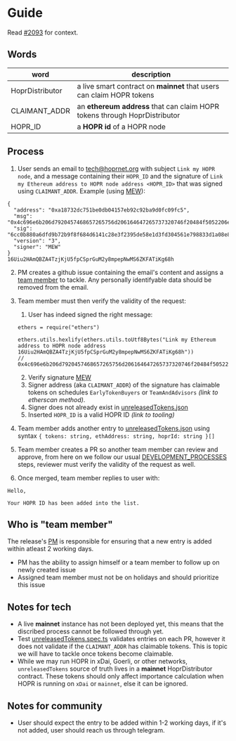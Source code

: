 # Guide

Read [#2093](https://github.com/hoprnet/hoprnet/issues/2093) for context.

## Words

| word            | description                                                                |
| --------------- | -------------------------------------------------------------------------- |
| HoprDistributor | a live smart contract on **mainnet** that users can claim HOPR tokens      |
| CLAIMANT_ADDR   | an **ethereum address** that can claim HOPR tokens through HoprDistributor |
| HOPR_ID         | a **HOPR id** of a HOPR node                                               |

## Process

1. User sends an email to tech@hoprnet.org with subject `Link my HOPR node`, and a message containing their `HOPR_ID` and the signature of `Link my Ethereum address to HOPR node address <HOPR_ID>` that was signed using `CLAIMANT_ADDR`. Example (using [MEW](https://www.myetherwallet.com/wallet/sign)):

```
{
  "address": "0xa18732dc751be0db04157eb92c92ba9d0fc09fc5",
  "msg": "0x4c696e6b206d7920457468657265756d206164647265737320746f20484f5052206e6f646520616464726573732031365569753248416d51425a4134547a6a4b6a553566704353707247754d3279386d7065704e774d53365a4b464154694b67363868",
  "sig": "6cc0b880a6dfd9b72b9f8f684d6141c28e3f2395de58e1d3fd304561e798833d1a08e8317a5e6a5bd7585751abda7b30484cbec09492391fb2ccbd575ed7df431c",
  "version": "3",
  "signer": "MEW"
}
16Uiu2HAmQBZA4TzjKjU5fpCSprGuM2y8mpepNwMS6ZKFATiKg68h
```

2. PM creates a github issue containing the email's content and assigns a [team member](#who-is-team-member) to tackle. Any personally identifyable data should be removed from the email.
3. Team member must then verify the validity of the request:

   1. User has indeed signed the right message:

   ```
   ethers = require("ethers")

   ethers.utils.hexlify(ethers.utils.toUtf8Bytes("Link my Ethereum address to HOPR node address 16Uiu2HAmQBZA4TzjKjU5fpCSprGuM2y8mpepNwMS6ZKFATiKg68h"))
   // 0x4c696e6b206d7920457468657265756d206164647265737320746f20484f5052206e6f646520616464726573732031365569753248416d51425a4134547a6a4b6a553566704353707247754d3279386d7065704e774d53365a4b464154694b67363868
   ```

   2. Verify signature [MEW](https://www.myetherwallet.com/wallet/verify)
   3. Signer address (aka `CLAIMANT_ADDR`) of the signature has claimable tokens on schedules `EarlyTokenBuyers` or `TeamAndAdvisors` _(link to etherscan method)_.
   4. Signer does not already exist in [unreleasedTokens.json](./packages/cover-traffic/unreleasedTokens.json)
   5. Inserted `HOPR_ID` is a valid HOPR ID _(link to tooling)_

4. Team member adds another entry to [unreleasedTokens.json](./packages/cover-traffic/unreleasedTokens.json) using syntax `{ tokens: string, ethAddress: string, hoprId: string }[]`
5. Team member creates a PR so another team member can review and approve, from here on we follow our usual [DEVELOPMENT_PROCESSES](./DEVELOPMENT_PROCESSES.md) steps, reviewer must verify the validity of the request as well.
6. Once merged, team member replies to user with:

```
Hello,

Your HOPR ID has been added into the list.
```

## Who is "team member"

The release's [PM](./DEVELOPMENT_PROCESSES.md) is responsible for ensuring that a new entry is added within atleast 2 working days.

- PM has the ability to assign himself or a team member to follow up on newly created issue
- Assigned team member must not be on holidays and should prioritize this issue

## Notes for tech

- A live **mainnet** instance has not been deployed yet, this means that the discribed process cannot be followed through yet.
- Test [unreleasedTokens.spec.ts](./packages/cover-traffic/unreleasedTokens.json) validates entries on each PR, however it does not validate if the `CLAIMANT_ADDR` has claimable tokens. This is topic we will have to tackle once tokens become claimable.
- While we may run HOPR in xDai, Goerli, or other networks, `unreleasedTokens` source of truth lives in a **mainnet** HoprDistributor contract. These tokens should only affect importance calculation when HOPR is running on `xDai` or `mainnet`, else it can be ignored.

## Notes for community

- User should expect the entry to be added within 1-2 working days, if it's not added, user should reach us through telegram.
